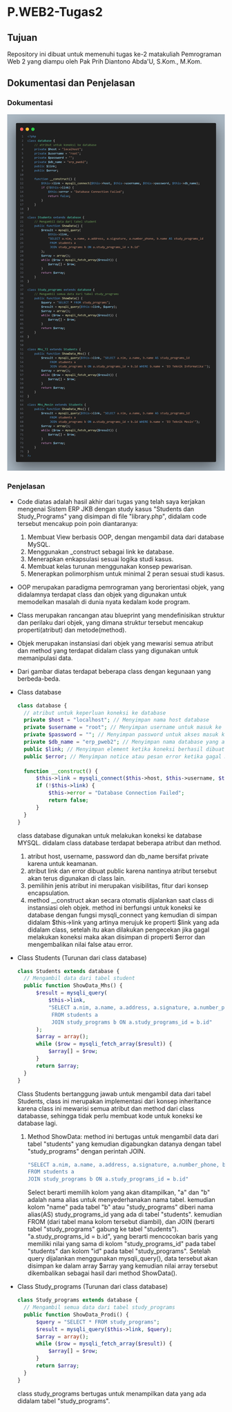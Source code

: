 # P.WEB2-Tugas2
## Tujuan
Repository ini dibuat untuk memenuhi tugas ke-2 matakuliah Pemrograman Web 2 yang diampu oleh Pak Prih Diantono Abda'U, S.Kom., M.Kom.

## Dokumentasi dan Penjelasan
### Dokumentasi
![alt text](https://github.com/ProboDwi/P.WEB2-Tugas2/blob/main/img_tugas2/library.png)
### Penjelasan
- Code diatas adalah hasil akhir dari tugas yang telah saya kerjakan mengenai Sistem ERP JKB dengan study kasus "Students dan Study_Programs" yang disimpan di file "library.php", didalam code tersebut mencakup poin poin diantaranya: 
  1. Membuat View berbasis OOP, dengan mengambil data dari database MySQL.
  2. Menggunakan _construct sebagai link ke database.
  3. Menerapkan enkapsulasi sesuai logika studi kasus.
  4. Membuat kelas turunan menggunakan konsep pewarisan.
  5. Menerapkan polimorphism untuk minimal 2 peran sesuai studi kasus.

- OOP merupakan paradigma pemrograman yang berorientasi objek, yang didalamnya terdapat class dan objek yang digunakan untuk memodelkan masalah di dunia nyata kedalam kode program.
- Class merupakan rancangan atau blueprint yang mendefinisikan struktur dan perilaku dari objek, yang dimana struktur tersebut mencakup properti(atribut) dan metode(method).
- Objek merupakan instansiasi dari objek yang mewarisi semua atribut dan method yang terdapat didalam class yang digunakan untuk memanipulasi data.
- Dari gambar diatas terdapat beberapa class dengan kegunaan yang berbeda-beda.
- Class database
  ```php
  class database {
	// atribut untuk keperluan koneksi ke database
	private $host = "localhost"; // Menyimpan nama host database
	private $username = "root"; // Menyimpan username untuk masuk ke dalam database
	private $password = ""; // Menyimpan password untuk akses masuk ke dalam database
	private $db_name = "erp_pweb2"; // Menyimpan nama database yang akan digunakan atau di panggil
	public $link; // Menyimpan element ketika koneksi berhasil dibuat
	public $error; // Menyimpan notice atau pesan error ketika gagal melakukan koneksi

	function __construct() {
		$this->link = mysqli_connect($this->host, $this->username, $this->password, $this->db_name);
		if (!$this->link) {
			$this->error = "Database Connection Failed";
			return false;
  		}
  	}
  }
  ```
  class database digunakan untuk melakukan koneksi ke database MYSQL. didalam class database terdapat beberapa atribut dan method.
    1. atribut host, username, password dan db_name bersifat private karena untuk keamanan.
    2. atribut link dan error dibuat public karena nantinya atribut tersebut akan terus digunakan di class lain.
    3. pemilihin jenis atribut ini merupakan visibilitas, fitur dari konsep encapsulation.
    4. method __construct akan secara otomatis dijalankan saat class di instansiasi oleh objek. method ini berfungsi untuk koneksi ke database dengan fungsi mysqli_connect          yang kemudian di simpan didalam $this->link yang artinya merujuk ke properti $link yang ada didalam class, setelah itu akan dilakukan pengecekan jika gagal melakukan         koneksi maka akan disimpan di properti $error dan mengembalikan nilai false atau error.
       
- Class Students (Turunan dari class database)
  ```php
  class Students extends database {
	// Mengambil data dari tabel student
	public function ShowData_Mhs() {
		$result = mysqli_query(
			$this->link,
			"SELECT a.nim, a.name, a.address, a.signature, a.number_phone, b.name AS study_programs_id 
             FROM students a 
             JOIN study_programs b ON a.study_programs_id = b.id"
		);
		$array = array();
		while ($row = mysqli_fetch_array($result)) {
			$array[] = $row;
		}
		return $array;
  	}
  }
  ```
  Class Students bertanggung jawab untuk mengambil data dari tabel Students, class ini merupakan implementasi dari konsep inheritance karena class ini mewarisi semua atribut   dan method dari class databasse, sehingga tidak perlu membuat kode untuk koneksi ke database lagi.
    1. Method ShowData: method ini bertugas untuk mengambil data dari tabel "students" yang kemudian digabungkan datanya dengan tabel "study_programs" dengan perintah JOIN.
       ```php
       "SELECT a.nim, a.name, a.address, a.signature, a.number_phone, b.name AS study_programs_id 
       FROM students a 
       JOIN study_programs b ON a.study_programs_id = b.id"
       ```
       Select berarti memilih kolom yang akan ditampilkan, "a" dan "b" adalah nama alias untuk menyederhanakan nama tabel. kemudian kolom "name" pada tabel "b" atau                 "study_programs" diberi nama alias(AS) study_programs_id yang ada di tabel "students". kemudian FROM (dari tabel mana kolom tersebut diambil), dan JOIN (berarti tabel        "study_programs" gabung ke tabel "students"). "a.study_programs_id = b.id", yang berarti mencocokan baris yang memiliki nilai yang sama di kolom "study_programs_id"          pada tabel "students" dan kolom "id" pada tabel "study_programs". Setelah query dijalankan menggunakan mysqli_query(), data tersebut akan disimpan ke dalam array             $array yang kemudian nilai array tersebut dikembalikan sebagai hasil  dari method ShowData().

- Class Study_programs (Turunan dari class database)
  ```php
  class Study_programs extends database {
	// Mengambil semua data dari tabel study_programs
	public function ShowData_Prodi() {
		$query = "SELECT * FROM study_programs";
		$result = mysqli_query($this->link, $query);
		$array = array();
		while ($row = mysqli_fetch_array($result)) {
			$array[] = $row;
		}
		return $array;
  	}
  }
  ```
  class study_programs bertugas untuk menampilkan data yang ada didalam tabel "study_programs".
